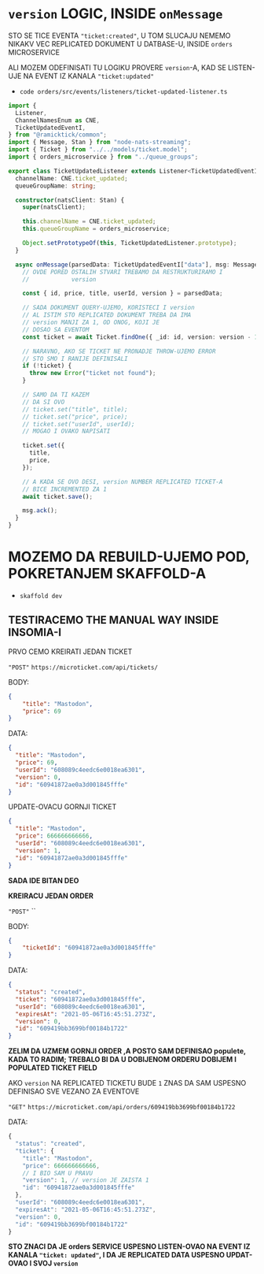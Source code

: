 # `version` LOGIC, INSIDE `onMessage`

STO SE TICE EVENTA `"ticket:created"`, U TOM SLUCAJU NEMEMO NIKAKV VEC REPLICATED DOKUMENT U DATBASE-U, INSIDE `orders` MICROSERVICE

ALI MOZEM ODEFINISATI TU LOGIKU PROVERE `version`-A, KAD SE LISTEN-UJE NA EVENT IZ KANALA `"ticket:updated"`

- `code orders/src/events/listeners/ticket-updated-listener.ts`

```ts
import {
  Listener,
  ChannelNamesEnum as CNE,
  TicketUpdatedEventI,
} from "@ramicktick/common";
import { Message, Stan } from "node-nats-streaming";
import { Ticket } from "../../models/ticket.model";
import { orders_microservice } from "../queue_groups";

export class TicketUpdatedListener extends Listener<TicketUpdatedEventI> {
  channelName: CNE.ticket_updated;
  queueGroupName: string;

  constructor(natsClient: Stan) {
    super(natsClient);

    this.channelName = CNE.ticket_updated;
    this.queueGroupName = orders_microservice;

    Object.setPrototypeOf(this, TicketUpdatedListener.prototype);
  }

  async onMessage(parsedData: TicketUpdatedEventI["data"], msg: Message) {
    // OVDE PORED OSTALIH STVARI TREBAMO DA RESTRUKTURIRAMO I
    //            version

    const { id, price, title, userId, version } = parsedData;

    // SADA DOKUMENT QUERY-UJEMO, KORISTECI I version
    // AL ISTIM STO REPLICATED DOKUMENT TREBA DA IMA
    // version MANJI ZA 1, OD ONOG, KOJI JE
    // DOSAO SA EVENTOM
    const ticket = await Ticket.findOne({ _id: id, version: version - 1 });

    // NARAVNO, AKO SE TICKET NE PRONADJE THROW-UJEMO ERROR
    // STO SMO I RANIJE DEFINISALI
    if (!ticket) {
      throw new Error("ticket not found");
    }

    // SAMO DA TI KAZEM
    // DA SI OVO
    // ticket.set("title", title);
    // ticket.set("price", price);
    // ticket.set("userId", userId);
    // MOGAO I OVAKO NAPISATI

    ticket.set({
      title,
      price,
    });

    // A KADA SE OVO DESI, version NUMBER REPLICATED TICKET-A
    // BICE INCREMENTED ZA 1
    await ticket.save();

    msg.ack();
  }
}
```

# MOZEMO DA REBUILD-UJEMO POD, POKRETANJEM SKAFFOLD-A 

- `skaffold dev`

## TESTIRACEMO THE MANUAL WAY INSIDE INSOMIA-I

PRVO CEMO KREIRATI JEDAN TICKET

`"POST"` `https://microticket.com/api/tickets/`

BODY:

```json
{
	"title": "Mastodon",
	"price": 69
}
```

DATA:

```json
{
  "title": "Mastodon",
  "price": 69,
  "userId": "608089c4eedc6e0018ea6301",
  "version": 0,
  "id": "60941872ae0a3d001845fffe"
}
```

UPDATE-OVACU GORNJI TICKET

```json
{
  "title": "Mastodon",
  "price": 666666666666,
  "userId": "608089c4eedc6e0018ea6301",
  "version": 1,
  "id": "60941872ae0a3d001845fffe"
}
```

**SADA IDE BITAN DEO**

**KREIRACU JEDAN ORDER**

`"POST"` ``

BODY:

```json
{
	"ticketId": "60941872ae0a3d001845fffe"
}
```

DATA:

```json
{
  "status": "created",
  "ticket": "60941872ae0a3d001845fffe",
  "userId": "608089c4eedc6e0018ea6301",
  "expiresAt": "2021-05-06T16:45:51.273Z",
  "version": 0,
  "id": "609419bb3699bf00184b1722"
}
```

**ZELIM DA UZMEM GORNJI ORDER ,A POSTO SAM DEFINISAO populete, KADA TO RADIM; TREBALO BI DA U DOBIJENOM ORDERU DOBIJEM I POPULATED TICKET FIELD**

AKO `version` NA REPLICATED TICKETU BUDE `1` ZNAS DA SAM USPESNO DEFINISAO SVE VEZANO ZA EVENTOVE

`"GET"` `https://microticket.com/api/orders/609419bb3699bf00184b1722`

DATA:

```js
{
  "status": "created",
  "ticket": {
    "title": "Mastodon",
    "price": 666666666666,
    // I BIO SAM U PRAVU
    "version": 1, // version JE ZAISTA 1
    "id": "60941872ae0a3d001845fffe"
  },
  "userId": "608089c4eedc6e0018ea6301",
  "expiresAt": "2021-05-06T16:45:51.273Z",
  "version": 0,
  "id": "609419bb3699bf00184b1722"
}
```

**STO ZNACI DA JE orders SERVICE USPESNO LISTEN-OVAO NA EVENT IZ KANALA `"ticket: updated"`, I DA JE REPLICATED DATA USPESNO UPDAT-OVAO I SVOJ `version`**
